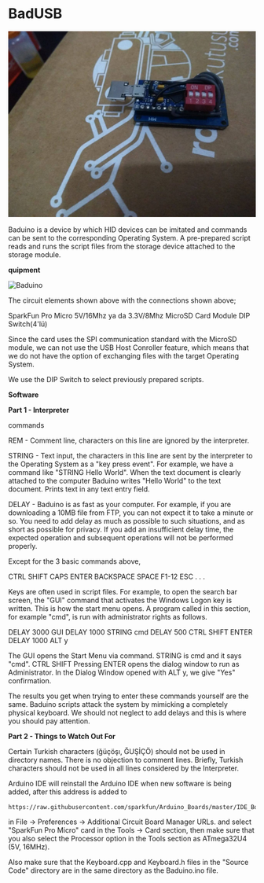 # BadUSB

![BadUSB](/baduino.jpg)


Baduino is a device by which HID devices can be imitated and commands can be sent to the corresponding Operating System. A pre-prepared script reads and runs the script files from the storage device attached to the storage module.

<b>quipment</b>

![Baduino](http://i.imgur.com/mnQKtk9.png)

The circuit elements shown above with the connections shown above;

SparkFun Pro Micro 5V/16Mhz ya da 3.3V/8Mhz
MicroSD Card Module
DIP Switch(4'lü)

Since the card uses the SPI communication standard with the MicroSD module, we can not use the USB Host Conroller feature, which means that we do not have the option of exchanging files with the target Operating System.

We use the DIP Switch to select previously prepared scripts.

<b>Software</b>

<b>Part 1 - Interpreter</b>

commands

REM - Comment line, characters on this line are ignored by the interpreter.

STRING - Text input, the characters in this line are sent by the interpreter to the Operating System as a "key press event". For example, we have a command like "STRING Hello World". When the text document is clearly attached to the computer Baduino writes "Hello World" to the text document. Prints text in any text entry field.

DELAY - Baduino is as fast as your computer. For example, if you are downloading a 10MB file from FTP, you can not expect it to take a minute or so. You need to add delay as much as possible to such situations, and as short as possible for privacy. If you add an insufficient delay time, the expected operation and subsequent operations will not be performed properly.

Except for the 3 basic commands above,

CTRL SHIFT CAPS ENTER BACKSPACE SPACE F1-12 ESC . . .

Keys are often used in script files. For example, to open the search bar screen, the "GUI" command that activates the Windows Logon key is written. This is how the start menu opens. A program called in this section, for example "cmd", is run with administrator rights as follows.

DELAY 3000 GUI DELAY 1000 STRING cmd DELAY 500 CTRL SHIFT ENTER DELAY 1000 ALT y

The GUI opens the Start Menu via command. STRING is cmd and it says "cmd". CTRL SHIFT Pressing ENTER opens the dialog window to run as Administrator. In the Dialog Window opened with ALT y, we give "Yes" confirmation.

The results you get when trying to enter these commands yourself are the same. Baduino scripts attack the system by mimicking a completely physical keyboard. We should not neglect to add delays and this is where you should pay attention.

<b>Part 2 - Things to Watch Out For</b>

Certain Turkish characters (ğüçöşı, ĞUŞİÇÖ) should not be used in directory names. There is no objection to comment lines. Briefly, Turkish characters should not be used in all lines considered by the Interpreter.

Arduino IDE will reinstall the Arduino IDE when new software is being added, after this address is added to
```
https://raw.githubusercontent.com/sparkfun/Arduino_Boards/master/IDE_Board_Manager/package_sparkfun_index.json
```
in File -> Preferences -> Additional Circuit Board Manager URLs. and select "SparkFun Pro Micro" card in the Tools -> Card section, then make sure that you also select the Processor option in the Tools section as ATmega32U4 (5V, 16MHz).

Also make sure that the Keyboard.cpp and Keyboard.h files in the "Source Code" directory are in the same directory as the Baduino.ino file.
